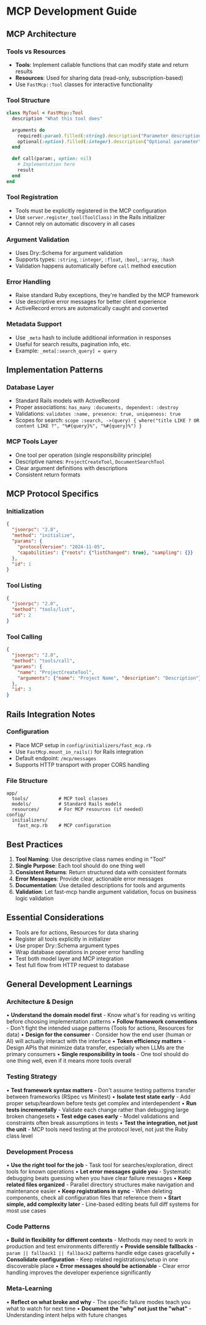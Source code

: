 # MCP Development Guide

## MCP Architecture

### Tools vs Resources
- **Tools**: Implement callable functions that can modify state and return results
- **Resources**: Used for sharing data (read-only, subscription-based)
- Use `FastMcp::Tool` classes for interactive functionality

### Tool Structure
```ruby
class MyTool < FastMcp::Tool
  description "What this tool does"
  
  arguments do
    required(:param).filled(:string).description("Parameter description")
    optional(:option).filled(:integer).description("Optional parameter")
  end
  
  def call(param:, option: nil)
    # Implementation here
    result
  end
end
```

### Tool Registration
- Tools must be explicitly registered in the MCP configuration
- Use `server.register_tool(ToolClass)` in the Rails initializer
- Cannot rely on automatic discovery in all cases

### Argument Validation
- Uses Dry::Schema for argument validation
- Supports types: `:string`, `:integer`, `:float`, `:bool`, `:array`, `:hash`
- Validation happens automatically before `call` method execution

### Error Handling
- Raise standard Ruby exceptions, they're handled by the MCP framework
- Use descriptive error messages for better client experience
- ActiveRecord errors are automatically caught and converted

### Metadata Support
- Use `_meta` hash to include additional information in responses
- Useful for search results, pagination info, etc.
- Example: `_meta[:search_query] = query`

## Implementation Patterns

### Database Layer
- Standard Rails models with ActiveRecord
- Proper associations: `has_many :documents, dependent: :destroy`
- Validations: `validates :name, presence: true, uniqueness: true`
- Scopes for search: `scope :search, ->(query) { where("title LIKE ? OR content LIKE ?", "%#{query}%", "%#{query}%") }`

### MCP Tools Layer
- One tool per operation (single responsibility principle)
- Descriptive names: `ProjectCreateTool`, `DocumentSearchTool`
- Clear argument definitions with descriptions
- Consistent return formats

## MCP Protocol Specifics

### Initialization
```json
{
  "jsonrpc": "2.0",
  "method": "initialize", 
  "params": {
    "protocolVersion": "2024-11-05",
    "capabilities": {"roots": {"listChanged": true}, "sampling": {}}
  },
  "id": 1
}
```

### Tool Listing
```json
{
  "jsonrpc": "2.0",
  "method": "tools/list",
  "id": 2
}
```

### Tool Calling
```json
{
  "jsonrpc": "2.0",
  "method": "tools/call",
  "params": {
    "name": "ProjectCreateTool",
    "arguments": {"name": "Project Name", "description": "Description"}
  },
  "id": 3
}
```

## Rails Integration Notes

### Configuration
- Place MCP setup in `config/initializers/fast_mcp.rb`
- Use `FastMcp.mount_in_rails()` for Rails integration
- Default endpoint: `/mcp/messages`
- Supports HTTP transport with proper CORS handling

### File Structure
```
app/
  tools/           # MCP tool classes
  models/          # Standard Rails models
  resources/       # For MCP resources (if needed)
config/
  initializers/
    fast_mcp.rb    # MCP configuration
```

## Best Practices

1. **Tool Naming**: Use descriptive class names ending in "Tool"
2. **Single Purpose**: Each tool should do one thing well
3. **Consistent Returns**: Return structured data with consistent formats
4. **Error Messages**: Provide clear, actionable error messages
5. **Documentation**: Use detailed descriptions for tools and arguments
6. **Validation**: Let fast-mcp handle argument validation, focus on business logic validation

## Essential Considerations

- Tools are for actions, Resources for data sharing
- Register all tools explicitly in initializer
- Use proper Dry::Schema argument types
- Wrap database operations in proper error handling
- Test both model layer and MCP integration
- Test full flow from HTTP request to database

## General Development Learnings

### Architecture & Design
• **Understand the domain model first** - Know what's for reading vs writing before choosing implementation patterns
• **Follow framework conventions** - Don't fight the intended usage patterns (Tools for actions, Resources for data)
• **Design for the consumer** - Consider how the end user (human or AI) will actually interact with the interface
• **Token efficiency matters** - Design APIs that minimize data transfer, especially when LLMs are the primary consumers
• **Single responsibility in tools** - One tool should do one thing well, even if it means more tools overall

### Testing Strategy  
• **Test framework syntax matters** - Don't assume testing patterns transfer between frameworks (RSpec vs Minitest)
• **Isolate test state early** - Add proper setup/teardown before tests get complex and interdependent
• **Run tests incrementally** - Validate each change rather than debugging large broken changesets
• **Test edge cases early** - Model validations and constraints often break assumptions in tests
• **Test the integration, not just the unit** - MCP tools need testing at the protocol level, not just the Ruby class level

### Development Process
• **Use the right tool for the job** - Task tool for searches/exploration, direct tools for known operations
• **Let error messages guide you** - Systematic debugging beats guessing when you have clear failure messages
• **Keep related files organized** - Parallel directory structures make navigation and maintenance easier
• **Keep registrations in sync** - When deleting components, check all configuration files that reference them
• **Start simple, add complexity later** - Line-based editing beats full diff systems for most use cases

### Code Patterns
• **Build in flexibility for different contexts** - Methods may need to work in production and test environments differently
• **Provide sensible fallbacks** - `param || fallback1 || fallback2` patterns handle edge cases gracefully
• **Consolidate configuration** - Keep related registrations/setup in one discoverable place
• **Error messages should be actionable** - Clear error handling improves the developer experience significantly

### Meta-Learning
• **Reflect on what broke and why** - The specific failure modes teach you what to watch for next time
• **Document the "why" not just the "what"** - Understanding intent helps with future changes